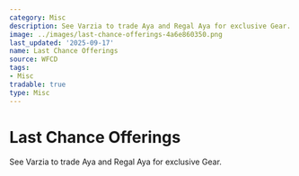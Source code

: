 ```yaml
---
category: Misc
description: See Varzia to trade Aya and Regal Aya for exclusive Gear.
image: ../images/last-chance-offerings-4a6e860350.png
last_updated: '2025-09-17'
name: Last Chance Offerings
source: WFCD
tags:
- Misc
tradable: true
type: Misc
---
```


# Last Chance Offerings

See Varzia to trade Aya and Regal Aya for exclusive Gear.

